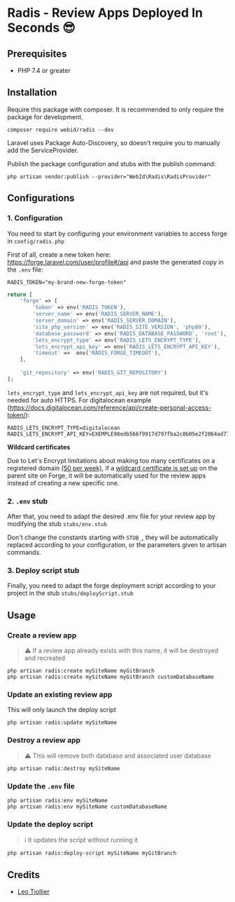 # Radis - Review Apps Deployed In Seconds 😎

## Prerequisites

* PHP 7.4 or greater

## Installation

Require this package with composer. It is recommended to only require the package for development.

```shell
composer require webid/radis --dev
```

Laravel uses Package Auto-Discovery, so doesn't require you to manually add the ServiceProvider.

Publish the package configuration and stubs with the publish command:

```shell
php artisan vendor:publish --provider="WebId\Radis\RadisProvider"
```

## Configurations

### 1. Configuration

You need to start by configuring your environment variables to access forge in ``config/radis.php``

First of all, create a new token here: https://forge.laravel.com/user/profile#/api and paste the generated copy in
the ``.env`` file:

```.dotenv
RADIS_TOKEN="my-brand-new-forge-token"
```

```php
return [
    'forge' => [
        'token' => env('RADIS_TOKEN'),
        'server_name' => env('RADIS_SERVER_NAME'),
        'server_domain' => env('RADIS_SERVER_DOMAIN'),
        'site_php_version' => env('RADIS_SITE_VERSION', 'php80'),
        'database_password' => env('RADIS_DATABASE_PASSWORD', 'root'),
        'lets_encrypt_type' => env('RADIS_LETS_ENCRYPT_TYPE'),
        'lets_encrypt_api_key' => env('RADIS_LETS_ENCRYPT_API_KEY'),
        'timeout' =>  env('RADIS_FORGE_TIMEOUT'),
    ],
    
    'git_repository' => env('RADIS_GIT_REPOSITORY')
];
```

`lets_encrypt_type` and `lets_encrypt_api_key` are not required, but it's needed for auto HTTPS. For digitalocean
example (https://docs.digitalocean.com/reference/api/create-personal-access-token/):

```dotenv
RADIS_LETS_ENCRYPT_TYPE=digitalocean
RADIS_LETS_ENCRYPT_API_KEY=EXEMPLE98edb566f9917d797fba2c0b05e2f2064ad7771422740181561322961
```

**Wildcard certificates**

Due to Let's Encrypt limitations about making too many certificates on a registered domain [(50 per week)](https://letsencrypt.org/docs/rate-limits/), if a [wildcard certificate is set up](https://medium.com/@taylorotwell/wildcard-letsencrypt-certificates-on-forge-d3bdec43692a) on the parent site on Forge, it will be automatically used for the review apps instead of creating a new specific one.

### 2. ``.env`` stub

After that, you need to adapt the desired .env file for your review app by modifying the stub ``stubs/env.stub``

Don't change the constants starting with ``STUB_``, they will be automatically replaced according to your configuration,
or the parameters given to artisan commands.

### 3. Deploy script stub

Finally, you need to adapt the forge deployment script according to your project in the stub ``stubs/deployScript.stub``

## Usage

### Create a review app

> ⚠️ If a review app already exists with this name, it will be destroyed and recreated

```shell
php artisan radis:create mySiteName myGitBranch
php artisan radis:create mySiteName myGitBranch customDatabaseName
```

### Update an existing review app

This will only launch the deploy script

```shell
php artisan radis:update mySiteName
```

### Destroy a review app

> ⚠️ This will remove both database and associated user database

```shell
php artisan radis:destroy mySiteName
```

### Update the ``.env`` file

```shell
php artisan radis:env mySiteName
php artisan radis:env mySiteName customDatabaseName
```

### Update the deploy script

> ℹ️ It updates the script without running it

```shell
php artisan radis:deploy-script mySiteName myGitBranch
```

## Credits

- [Leo Tiollier](https://github.com/LTiollier)
